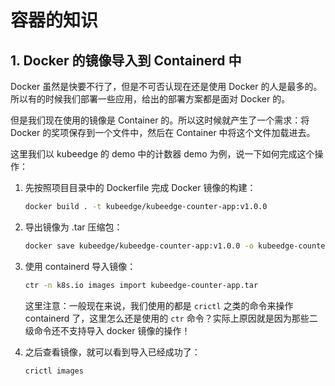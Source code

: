 # 容器的知识

## 1. Docker 的镜像导入到 Containerd 中

Docker 虽然是快要不行了，但是不可否认现在还是使用 Docker 的人是最多的。所以有的时候我们部署一些应用，给出的部署方案都是面对 Docker 的。

但是我们现在使用的镜像是 Container 的。所以这时候就产生了一个需求：将 Docker 的奖项保存到一个文件中，然后在 Container 中将这个文件加载进去。

这里我们以 kubeedge 的 demo 中的计数器 demo 为例，说一下如何完成这个操作：

1. 先按照项目目录中的 Dockerfile 完成 Docker 镜像的构建：

    ```bash
    docker build . -t kubeedge/kubeedge-counter-app:v1.0.0
    ```

2. 导出镜像为 .tar 压缩包：

    ```bash
    docker save kubeedge/kubeedge-counter-app:v1.0.0 -o kubeedge-counter-app.tar
    ```

3. 使用 containerd 导入镜像：

    ```bash
    ctr -n k8s.io images import kubeedge-counter-app.tar
    ```

    这里注意：一般现在来说，我们使用的都是 `crictl` 之类的命令来操作 containerd 了，这里怎么还是使用的 `ctr` 命令？实际上原因就是因为那些二级命令还不支持导入 docker 镜像的操作！

4. 之后查看镜像，就可以看到导入已经成功了：

    ```bash
    crictl images
    ```




